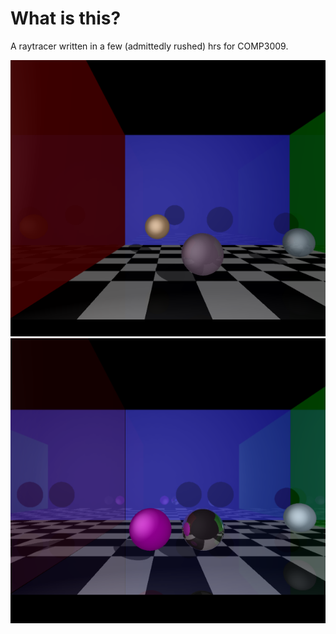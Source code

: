 # What is this?

A raytracer written in a few (admittedly rushed) hrs for COMP3009.

![image](https://raw.githubusercontent.com/qubard/raytracer-3009/master/screenshot.png)
![image](https://raw.githubusercontent.com/qubard/raytracer-3009/master/screenshot2.png)
